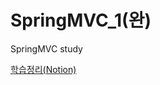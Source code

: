 # SpringMVC_1(완)
SpringMVC study

[학습정리(Notion)](https://www.notion.so/MVC-861c465df3b54475b4aa1088e5501be1?pvs=4)
